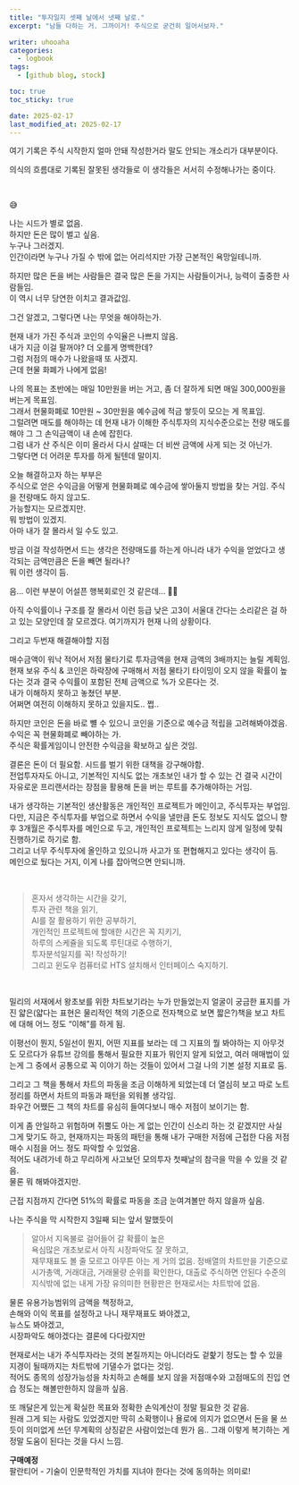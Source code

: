 ```yaml
---
title: "투자일지 셋째 날에서 넷째 날로."
excerpt: "남들 다하는 거. 그까이거! 주식으로 굳건히 일어서보자."

writer: uhooaha
categories:
  - logbook
tags:
  - [github blog, stock]

toc: true
toc_sticky: true

date: 2025-02-17
last_modified_at: 2025-02-17
---
```


<div class="post-desc">
<p>여기 기록은 주식 시작한지 얼마 안돼 작성한거라 말도 안되는 개소리가 대부분이다.</p>
<p>의식의 흐름대로 기록된 잘못된 생각들로 이 생각들은 서서히 수정해나가는 중이다.</p>   
</div>
    
<br>

:sweat_smile:	

나는 시드가 별로 없음.        
하지만 돈은 많이 벌고 싶음.         
누구나 그러겠지.     
인간이라면 누구나 가질 수 밖에 없는 어리석지만 가장 근본적인 욕망일테니까.        

하지만 많은 돈을 버는 사람들은 결국 많은 돈을 가지는 사람들이거나, 능력이 출중한 사람들임.        
이 역시 너무 당연한 이치고 결과값임.    

그건 알겠고, 그렇다면 나는 무엇을 해야하는가. 

현재 내가 가진 주식과 코인의 수익율은 나쁘지 않음.         
내가 지금 이걸 팔꺼야? 더 오를게 명백한데?        
그럼 저점의 매수가 나왔을때 또 사겠지.    
근데 현물 화폐가 나에게 없음!       

나의 목표는 초반에는 매일 10만원을 버는 거고, 좀 더 잘하게 되면 매일 300,000원을 버는게 목표임.      
그래서 현물화폐로 10만원 ~ 30만원을 예수금에 적금 쌓듯이 모으는 게 목표임.       
그럴려면 매도를 해야하는 데 현재 내가 이해한 주식투자의 지식수준으로는 전량 매도를 해야 그 그 손익금액이 내 손에 잡힌다.        
그럼 내가 산 주식은 이미 올라서 다시 살때는 더 비싼 금액에 사게 되는 것 아닌가.       
그렇다면 더 어려운 투자를 하게 될텐데 말이지.           

오늘 해결하고자 하는 부부은     
주식으로 얻은 수익금을 어떻게 현물화폐로 예수금에 쌓아둘지 방법을 찾는 거임.
주식을 전량매도 하지 않고도.   
가능할지는 모르겠지만.     
뭐 방법이 있겠지.     
아마 내가 잘 몰라서 일 수도 있고.     

방금 이걸 작성하면서 드는 생각은 전량매도를 하는게 아니라 내가 수익을 얻었다고 생각되는 금액만큼은 돈을 빼면 될라나?    
뭐 이런 생각이 듬.    

음... 이런 부분이 어설픈 행복회로인 것 같은데... :face_with_spiral_eyes:	

아직 수익률이나 구조를 잘 몰라서 이런 등급 낮은 고3이 서울대 간다는 소리같은 걸 하고 있는 모양인데 잘 모르겠다. 
여기까지가 현재 나의 상황이다. 

그리고 두번재 해결해야할 지점      

매수금액이 워낙 적어서 저점 물타기로 투자금액을 현재 금액의 3배까지는 늘릴 계획임.           
현재 보유 주식 & 코인은 하락장에 구매해서 저점 물타기 타이밍이 오지 않을 확률이 높다는 것과 결국 수익률이 포함된 전체 금액으로 %가 오른다는 것.      
내가 이해하지 못하고 놓쳤던 부분.    
어쩌면 여전히 이해하지 못하고 있을지도.. 쩝..       

하지만 코인은 돈을 바로 뺼 수 있으니 코인을 기준으로 예수금 적립을 고려해봐야겠음.      
수익은 꼭 현물화폐로 빼야하는 가.      
주식은 확률게임이니 안전한 수익금을 확보하고 싶은 것임.       


결론은 돈이 더 필요함.
시드를 벌기 위한 대책을 강구해야함.  
전업투자자도 아니고, 기본적인 지식도 없는 개초보인 내가 할 수 있는 건 결국 시간이 자유로운 프리랜서라는 장점을 활용해 돈을 버는 루트를 추가해야하는 거임.

내가 생각하는 기본적인 생산활동은 개인적인 프로젝트가 메인이고, 주식투자는 부업임.       
다만, 지금은 주식투자를 부업으로 하면서 수익을 낼만큼 돈도 정보도 지식도 없으니 향후 3개월은 주식투자를 메인으로 두고, 개인적인 프로젝트는 느리지 않게 일정에 맞춰 진행하기로 하기로 함.      
그리고 너무 주식투자에 올인하고 있으니까 사고가 또 편협해지고 있다는 생각이 듬.      
메인으로 뒀다는 거지, 이게 나를 잡아먹으면 안되니까.      

<br>

> 혼자서 생각하는 시간을 갖기,     
> 투자 관련 책을 읽기,     
> AI를 잘 활용하기 위한 공부하기,     
> 개인적인 프로젝트에 할애한 시간은 꼭 지키기,     
> 하루의 스케쥴을 되도록 루틴대로 수행하기,    
> 투자분석일지를 꼭! 작성하기!      
> 그리고 윈도우 컴퓨터로 HTS 설치해서 인터페이스 숙지하기.      

<br>

밀리의 서재에서 왕초보를 위한 차트보기라는 누가 만들었는지 얼굴이 궁금한 표지를 가진 얇은(얇다는 표현은 물리적인 책의 기준으로 전자책으로 보면 짧은?)책을 보고 차트에 대해 어느 정도 “이해”를 하게 됨.      

이평선이 뭔지, 5일선이 뭔지, 어떤 지표를 보라는 데 그 지표의 뭘 봐야하는 지 아무것도 모르다가 유튜브 강의를 통해서 필요한 지표가 뭐인지 알게 되었고, 여러 매매법이 있는게 그 중에서 공통으로 꼭 이야기 하는 것들이 있어서 그걸 나의 기본 설정 지표로 둠. 

그리고 그 책을 통해서 차트의 파동을 조금 이해하게 되었는데 더 열심히 보고 따로 노트 정리를 하면서 차트의 파동과 패턴을 외워볼 생각임.     
좌우간 어쨌든 그 책의 차트를 유심히 들여다보니 매수 저점이 보이기는 함.      

이게 좀 안일하고 위험하며 쥐뿔도 아는 게 없는 인간이 신소리 하는 것 같겠지만 사실 그게 맞기도 하고, 현재까지는 파동의 패턴을 통해 내가 구매한 저점에 근접한 다음 저점 매수 시점을 어느 정도 파악할 수 있었음.    
적어도 내려가네 하고 무리하게 사고보던 모의투자 첫째날의 참극을 막을 수 있을 것 같음.    
물론 뭐 해봐야겠지만.      

근접 지점까지 간다면 51%의 확률로 파동을 조금 눈여겨볼만 하지 않을까 싶음.      

나는 주식을 막 시작한지 3일째 되는 앞서 말했듯이     

> 알아서 지옥불로 걸어들어 갈 확률이 높은      
> 욕심많은 개초보로서 아직 시장파악도 잘 못하고,        
> 재무재표도 볼 줄 모르고 아무튼 아는 게 거의 없음. 
> 정배열의 차트만을 기준으로 시가총액, 거래대금, 거래물량 순위를 확인한다, 대출로 주식하면 안된다 수준의 지식밖에 없는 내게 가장 유의미한 현황판은 현재로서는 차트밖에 없음.


물론 유용가능범위의 금액을 책정하고,    
손해와 이익 목표를 설정하고 나니 재무재표도 봐야겠고,    
뉴스도 봐야겠고,    
시장파악도 해야겠다는 결론에 다다랐지만      

현재로서는 내가 주식투자라는 것의 본질까지는 아니더라도 겉핥기 정도는 할 수 있을 지경이 될때까지는 차트밖에 기댈수가 없다는 것임.        
적어도 종목의 성장가능성을 차치하고 손해를 보지 않을 저점매수와 고점매도의 진입 연습 정도는 해볼만한하지 않을까 싶음.      

또 깨달은게 있는게 확실한 목표와 정확한 손익계산이 정말 필요한 것 같음.         
원래 그게 되는 사람도 있었겠지만 딱히 소확행이나 욜로에 의지가 없으면서 돈을 물 쓰듯이 의미없게 쓰던 무계획의 상징같은 사람이었는데 뭔가 음.. 그래 이렇게 복기하는 게 정말 도움이 된다는 것을 다시 느낌.   


**구매예정**     
팔란티어 - 기술이 인문학적인 가치를 지녀야 한다는 것에 동의하는 의미로! 



